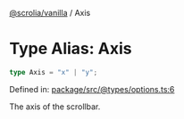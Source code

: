 [@scrolia/vanilla](../README.md) / Axis

# Type Alias: Axis

```ts
type Axis = "x" | "y";
```

Defined in: [package/src/@types/options.ts:6](https://github.com/scrolia/vanilla/blob/71d11a743faf8de64b56201c92ff9484fdce9f24/package/src/@types/options.ts#L6)

The axis of the scrollbar.
